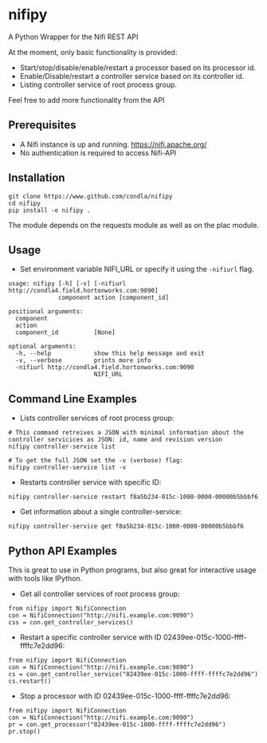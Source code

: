 # nifipy

A Python Wrapper for the Nifi REST API

At the moment, only basic functionality is provided:
* Start/stop/disable/enable/restart a processor based on its processor id.
* Enable/Disable/restart a controller service based on its controller id.
* Listing controller service of root process group.

Feel free to add more functionality from the API

## Prerequisites

* A Nifi instance is up and running. https://nifi.apache.org/
* No authentication is required to access Nifi-API

## Installation

```
git clone https://www.github.com/condla/nifipy
cd nifipy
pip install -e nifipy .
```

The module depends on the requests module as well as on the plac module.

## Usage

* Set environment variable NIFI_URL or specify it using the `-nifiurl` flag.

```
usage: nifipy [-h] [-v] [-nifiurl http://condla4.field.hortonworks.com:9090]
              component action [component_id]

positional arguments:
  component
  action
  component_id          [None]

optional arguments:
  -h, --help            show this help message and exit
  -v, --verbose         prints more info
  -nifiurl http://condla4.field.hortonworks.com:9090
                        NIFI_URL
```

## Command Line Examples

* Lists controller services of root process group:

```
# This command retreives a JSON with minimal information about the controller servicices as JSON: id, name and revision version
nifipy controller-service list

# To get the full JSON set the -v (verbose) flag:
nifipy controller-service list -v
```

* Restarts controller service with specific ID:
```
nifipy controller-service restart f8a5b234-015c-1000-0000-00000b5bbbf6
```

* Get information about a single controller-service:
```
nifipy controller-service get f8a5b234-015c-1000-0000-00000b5bbbf6
```


## Python API Examples

This is great to use in Python programs, but also great for interactive usage with tools like IPython.

* Get all controller services of root process group:
```
from nifipy import NifiConnection
con = NifiConnection("http://nifi.example.com:9090")
css = con.get_controller_services()
````

* Restart a specific controller service with ID 02439ee-015c-1000-ffff-ffffc7e2dd96:
```
from nifipy import NifiConnection
con = NifiConnection("http://nifi.example.com:9090")
cs = con.get_controller_service("02439ee-015c-1000-ffff-ffffc7e2dd96")
cs.restart()
```

* Stop a processor with ID 02439ee-015c-1000-ffff-ffffc7e2dd96:
```
from nifipy import NifiConnection
con = NifiConnection("http://nifi.example.com:9090")
pr = con.get_processor("02439ee-015c-1000-ffff-ffffc7e2dd96")
pr.stop()
```
